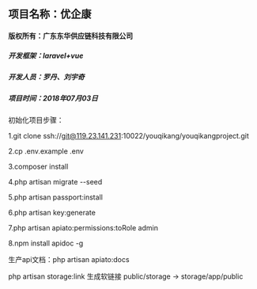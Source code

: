 ## 项目名称：优企康

#### 版权所有：广东东华供应链科技有限公司

##### 开发框架：laravel+vue
##### 开发人员：罗丹、刘宇奇
##### 项目时间：2018年07月03日

初始化项目步骤：

  1.git clone ssh://git@119.23.141.231:10022/youqikang/youqikangproject.git

  2.cp .env.example .env

  3.composer install

  4.php artisan migrate --seed

  5.php artisan passport:install

  6.php artisan key:generate

  7.php artisan apiato:permissions:toRole admin

  8.npm install apidoc -g


生产api文档：php artisan apiato:docs

php artisan storage:link  生成软链接 public/storage -> storage/app/public






